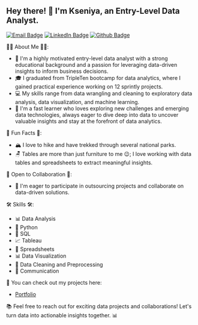 ## Hey there! 👋 I'm Kseniya, an Entry-Level Data Analyst.

[![Email Badge](https://img.shields.io/badge/-gormashkseniya@gmail.com-c14438?style=flat&logo=Gmail&logoColor=white&link=mailto:gormashkseniya@gmail.com)](mailto:gormashkseniya@gmail.com)
[![LinkedIn Badge](https://img.shields.io/badge/-Kseniya%20Gormash-0072b1?style=flat&logo=linkedin&logoColor=white&link=https://www.linkedin.com/in/kseniya-gormash-316993b0)](https://www.linkedin.com/in/kseniya-gormash-316993b0)
[![Github Badge](https://img.shields.io/badge/-Kseniya%20Gormash-grey?style=flat&logo=github&logoColor=white&link=https://github.com/Kseniya-G
)](https://www.github.com/Kseniya-G)



👨‍🎓 About Me 👨‍🎓:
-  🚀 I'm a highly motivated entry-level data analyst with a strong educational background and a passion for leveraging data-driven insights to inform business decisions.
-  🎓 I graduated from TripleTen bootcamp for data analytics, where I gained practical experience working on 12 sprintly projects. 
-  💻 My skills range from data wrangling and cleaning to exploratory data analysis, data visualization, and machine learning.
-  🧠 I'm a fast learner who loves exploring new challenges and emerging data technologies, always eager to dive deep into data to uncover valuable insights and stay at the forefront of data analytics.


🚀 Fun Facts 🚀:
-  🏔️ I love to hike and have trekked through several national parks.
-  🪑 Tables are more than just furniture to me  😉; I love working with data tables and spreadsheets to extract meaningful insights.


🤝 Open to Collaboration 🤝:
- 💼 I'm eager to participate in outsourcing projects and collaborate on data-driven solutions.


🛠️ Skills 🛠️:
- 📊 Data Analysis
- 🐍 Python
- 💼 SQL
- 📈 Tableau
- 📑 Spreadsheets
- 📊 Data Visualization
- 🧹 Data Cleaning and Preprocessing
- 💬 Communication


📂 You can check out my projects here:
-  [Portfolio]([Your_Portfolio_Link](https://github.com/Kseniya-G/TripleTen_Projects.git))


📚 Feel free to reach out for exciting data projects and collaborations! Let's turn data into actionable insights together. 📊
